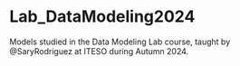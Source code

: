 # Lab_DataModeling2024
Models studied in the Data Modeling Lab course, taught by @SaryRodriguez at ITESO during Autumn 2024.
